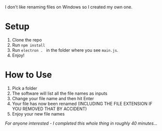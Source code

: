 I don't like renaming files on Windows so I created my own one.

# Setup
1. Clone the repo
2. Run `npm install`
3. Run `electron . ` in the folder where you see `main.js`.
4. Enjoy!

# How to Use
1. Pick a folder
2. The software will list all the file names as inputs
3. Change your file name and then hit Enter
4. Your file has now been renamed (INCLUDING THE FILE EXTENSION IF YOU REMOVED THAT BY ACCIDENT)
5. Enjoy your new file names

*For anyone interested - I completed this whole thing in roughly 40 minutes...*